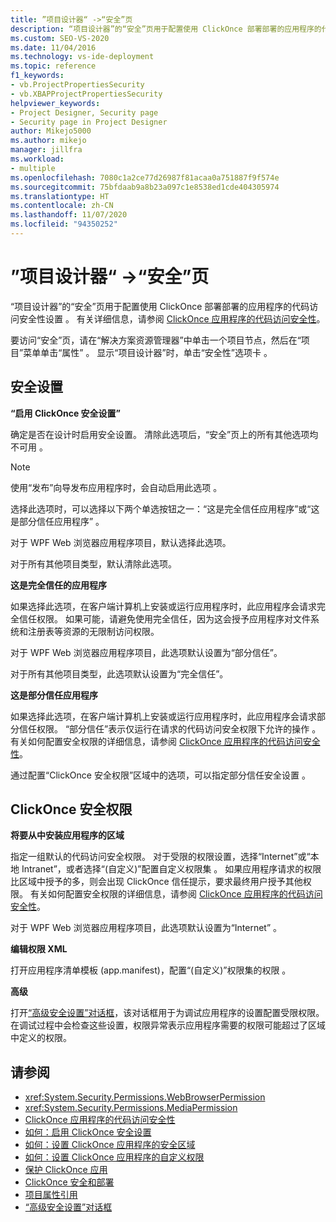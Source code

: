 ```yaml
---
title: ”项目设计器“ ->“安全”页
description: “项目设计器”的“安全”页用于配置使用 ClickOnce 部署部署的应用程序的代码访问安全性设置   。
ms.custom: SEO-VS-2020
ms.date: 11/04/2016
ms.technology: vs-ide-deployment
ms.topic: reference
f1_keywords:
- vb.ProjectPropertiesSecurity
- vb.XBAPProjectPropertiesSecurity
helpviewer_keywords:
- Project Designer, Security page
- Security page in Project Designer
author: Mikejo5000
ms.author: mikejo
manager: jillfra
ms.workload:
- multiple
ms.openlocfilehash: 7080c1a2ce77d26987f81acaa0a751887f9f574e
ms.sourcegitcommit: 75bfdaab9a8b23a097c1e8538ed1cde404305974
ms.translationtype: HT
ms.contentlocale: zh-CN
ms.lasthandoff: 11/07/2020
ms.locfileid: "94350252"
---
```

# <a name="security-page-project-designer"></a>”项目设计器“ ->“安全”页

“项目设计器”的“安全”页用于配置使用 ClickOnce 部署部署的应用程序的代码访问安全性设置   。 有关详细信息，请参阅 [ClickOnce 应用程序的代码访问安全性](../../deployment/code-access-security-for-clickonce-applications.md)。

要访问“安全”页，请在“解决方案资源管理器”中单击一个项目节点，然后在“项目”菜单单击“属性”     。 显示“项目设计器”时，单击“安全性”选项卡   。

## <a name="security-settings"></a>安全设置

 **“启用 ClickOnce 安全设置”**

确定是否在设计时启用安全设置。 清除此选项后，“安全”页上的所有其他选项均不可用  。

> [!NOTE]
> 使用“发布”向导发布应用程序时，会自动启用此选项  。

选择此选项时，可以选择以下两个单选按钮之一：“这是完全信任应用程序”或“这是部分信任应用程序”   。

对于 WPF Web 浏览器应用程序项目，默认选择此选项。

对于所有其他项目类型，默认清除此选项。

 **这是完全信任的应用程序**

如果选择此选项，在客户端计算机上安装或运行应用程序时，此应用程序会请求完全信任权限。 如果可能，请避免使用完全信任，因为这会授予应用程序对文件系统和注册表等资源的无限制访问权限。

对于 WPF Web 浏览器应用程序项目，此选项默认设置为“部分信任”。

对于所有其他项目类型，此选项默认设置为“完全信任”。

 **这是部分信任应用程序**

如果选择此选项，在客户端计算机上安装或运行应用程序时，此应用程序会请求部分信任权限。 “部分信任”表示仅运行在请求的代码访问安全权限下允许的操作  。 有关如何配置安全权限的详细信息，请参阅 [ClickOnce 应用程序的代码访问安全性](../../deployment/code-access-security-for-clickonce-applications.md)。

通过配置“ClickOnce 安全权限”区域中的选项，可以指定部分信任安全设置  。

## <a name="clickonce-security-permissions"></a>ClickOnce 安全权限

 **将要从中安装应用程序的区域**

指定一组默认的代码访问安全权限。 对于受限的权限设置，选择“Internet”或“本地 Intranet”，或者选择“(自定义)”配置自定义权限集    。 如果应用程序请求的权限比区域中授予的多，则会出现 ClickOnce 信任提示，要求最终用户授予其他权限。 有关如何配置安全权限的详细信息，请参阅 [ClickOnce 应用程序的代码访问安全性](../../deployment/code-access-security-for-clickonce-applications.md)。

对于 WPF Web 浏览器应用程序项目，此选项默认设置为“Internet”  。

 **编辑权限 XML**

打开应用程序清单模板 (app.manifest)，配置“(自定义)”权限集的权限  。

 **高级**

打开[“高级安全设置”对话框](../../ide/reference/advanced-security-settings-dialog-box.md)，该对话框用于为调试应用程序的设置配置受限权限。 在调试过程中会检查这些设置，权限异常表示应用程序需要的权限可能超过了区域中定义的权限。

## <a name="see-also"></a>请参阅

- <xref:System.Security.Permissions.WebBrowserPermission>
- <xref:System.Security.Permissions.MediaPermission>
- [ClickOnce 应用程序的代码访问安全性](../../deployment/code-access-security-for-clickonce-applications.md)
- [如何：启用 ClickOnce 安全设置](../../deployment/how-to-enable-clickonce-security-settings.md)
- [如何：设置 ClickOnce 应用程序的安全区域](../../deployment/how-to-set-a-security-zone-for-a-clickonce-application.md)
- [如何：设置 ClickOnce 应用程序的自定义权限](../../deployment/how-to-set-custom-permissions-for-a-clickonce-application.md)
- [保护 ClickOnce 应用](../../deployment/securing-clickonce-applications.md)
- [ClickOnce 安全和部署](../../deployment/clickonce-security-and-deployment.md)
- [项目属性引用](../../ide/reference/project-properties-reference.md)
- [“高级安全设置”对话框](../../ide/reference/advanced-security-settings-dialog-box.md)
